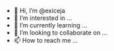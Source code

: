 - 👋 Hi, I’m @exiceja
- 👀 I’m interested in ...
- 🌱 I’m currently learning ...
- 💞️ I’m looking to collaborate on ...
- 📫 How to reach me ...

<!---
exiceja/exiceja is a ✨ special ✨ repository because its `README.md` (this file) appears on your GitHub profile.
You can click the Preview link to take a look at your changes.
--->
